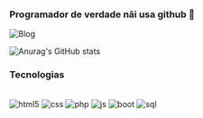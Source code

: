 ### Programador de verdade nãi usa github 🥵

![Blog](https://img.shields.io/badge/website-000000?style=for-the-badge&logo=About.me&logoColor=white)

![Anurag's GitHub stats](https://github-readme-stats.vercel.app/api?username=uestee&show_icons=true&theme=transparent)

### Tecnologias

<div style="display: inline_block"> <br>
<img aligm="center" alt="html5" src="https://img.shields.io/badge/HTML5-E34F26?style=for-the-badge&logo=html5&logoColor=white">
<img aligm="center" alt="css" src="https://img.shields.io/badge/CSS3-1572B6?style=for-the-badge&logo=css3&logoColor=white">
<img aligm="center" alt="php" src="https://img.shields.io/badge/PHP-777BB4?style=for-the-badge&logo=php&logoColor=white">
<img aligm="center" alt="js" src="https://img.shields.io/badge/JavaScript-F7DF1E?style=for-the-badge&logo=javascript&logoColor=black">
<img aligm="center" alt="boot" src="https://img.shields.io/badge/Bootstrap-563D7C?style=for-the-badge&logo=bootstrap&logoColor=white">
<img aligm="center" alt="sql" src="https://img.shields.io/badge/MySQL-00000F?style=for-the-badge&logo=mysql&logoColor=white">
</div>
